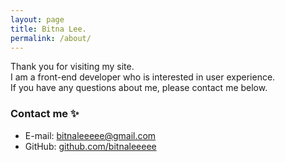 ```yaml
---
layout: page
title: Bitna Lee.
permalink: /about/
---
```


Thank you for visiting my site.  
I am a front-end developer who is interested in user experience.  
If you have any questions about me, please contact me below.

### Contact me ✨

- E-mail: [bitnaleeeee@gmail.com](mailto:bitnaleeeee@gmail.com)
- GitHub: [github.com/bitnaleeeee](https://github.com/bitnaleeeee)
